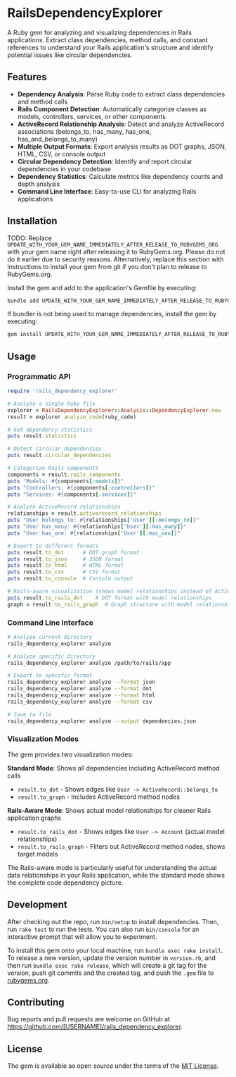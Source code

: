 # RailsDependencyExplorer

A Ruby gem for analyzing and visualizing dependencies in Rails applications. Extract class dependencies, method calls, and constant references to understand your Rails application's structure and identify potential issues like circular dependencies.

## Features

- **Dependency Analysis**: Parse Ruby code to extract class dependencies and method calls
- **Rails Component Detection**: Automatically categorize classes as models, controllers, services, or other components
- **ActiveRecord Relationship Analysis**: Detect and analyze ActiveRecord associations (belongs_to, has_many, has_one, has_and_belongs_to_many)
- **Multiple Output Formats**: Export analysis results as DOT graphs, JSON, HTML, CSV, or console output
- **Circular Dependency Detection**: Identify and report circular dependencies in your codebase
- **Dependency Statistics**: Calculate metrics like dependency counts and depth analysis
- **Command Line Interface**: Easy-to-use CLI for analyzing Rails applications

## Installation

TODO: Replace `UPDATE_WITH_YOUR_GEM_NAME_IMMEDIATELY_AFTER_RELEASE_TO_RUBYGEMS_ORG` with your gem name right after releasing it to RubyGems.org. Please do not do it earlier due to security reasons. Alternatively, replace this section with instructions to install your gem from git if you don't plan to release to RubyGems.org.

Install the gem and add to the application's Gemfile by executing:

```bash
bundle add UPDATE_WITH_YOUR_GEM_NAME_IMMEDIATELY_AFTER_RELEASE_TO_RUBYGEMS_ORG
```

If bundler is not being used to manage dependencies, install the gem by executing:

```bash
gem install UPDATE_WITH_YOUR_GEM_NAME_IMMEDIATELY_AFTER_RELEASE_TO_RUBYGEMS_ORG
```

## Usage

### Programmatic API

```ruby
require 'rails_dependency_explorer'

# Analyze a single Ruby file
explorer = RailsDependencyExplorer::Analysis::DependencyExplorer.new
result = explorer.analyze_code(ruby_code)

# Get dependency statistics
puts result.statistics

# Detect circular dependencies
puts result.circular_dependencies

# Categorize Rails components
components = result.rails_components
puts "Models: #{components[:models]}"
puts "Controllers: #{components[:controllers]}"
puts "Services: #{components[:services]}"

# Analyze ActiveRecord relationships
relationships = result.activerecord_relationships
puts "User belongs_to: #{relationships['User'][:belongs_to]}"
puts "User has_many: #{relationships['User'][:has_many]}"
puts "User has_one: #{relationships['User'][:has_one]}"

# Export to different formats
puts result.to_dot      # DOT graph format
puts result.to_json     # JSON format
puts result.to_html     # HTML format
puts result.to_csv      # CSV format
puts result.to_console  # Console output

# Rails-aware visualization (shows model relationships instead of ActiveRecord methods)
puts result.to_rails_dot    # DOT format with model relationships
graph = result.to_rails_graph  # Graph structure with model relationships
```

### Command Line Interface

```bash
# Analyze current directory
rails_dependency_explorer analyze

# Analyze specific directory
rails_dependency_explorer analyze /path/to/rails/app

# Export to specific format
rails_dependency_explorer analyze --format json
rails_dependency_explorer analyze --format dot
rails_dependency_explorer analyze --format html
rails_dependency_explorer analyze --format csv

# Save to file
rails_dependency_explorer analyze --output dependencies.json
```

### Visualization Modes

The gem provides two visualization modes:

**Standard Mode**: Shows all dependencies including ActiveRecord method calls
- `result.to_dot` - Shows edges like `User -> ActiveRecord::belongs_to`
- `result.to_graph` - Includes ActiveRecord method nodes

**Rails-Aware Mode**: Shows actual model relationships for cleaner Rails application graphs
- `result.to_rails_dot` - Shows edges like `User -> Account` (actual model relationships)
- `result.to_rails_graph` - Filters out ActiveRecord method nodes, shows target models

The Rails-aware mode is particularly useful for understanding the actual data relationships in your Rails application, while the standard mode shows the complete code dependency picture.

## Development

After checking out the repo, run `bin/setup` to install dependencies. Then, run `rake test` to run the tests. You can also run `bin/console` for an interactive prompt that will allow you to experiment.

To install this gem onto your local machine, run `bundle exec rake install`. To release a new version, update the version number in `version.rb`, and then run `bundle exec rake release`, which will create a git tag for the version, push git commits and the created tag, and push the `.gem` file to [rubygems.org](https://rubygems.org).

## Contributing

Bug reports and pull requests are welcome on GitHub at https://github.com/[USERNAME]/rails_dependency_explorer.

## License

The gem is available as open source under the terms of the [MIT License](https://opensource.org/licenses/MIT).
